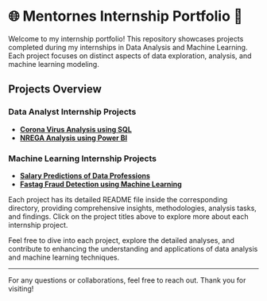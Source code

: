 # 🌐 Mentornes Internship Portfolio 🚀

Welcome to my internship portfolio! This repository showcases projects completed during my internships in Data Analysis and Machine Learning. Each project focuses on distinct aspects of data exploration, analysis, and machine learning modeling.

## Projects Overview
### Data Analyst Internship Projects
  - **[Corona Virus Analysis using SQL]([Mentorness-Data-Analyst-Project-1](https://github.com/Vicky210202/Mentorness-Data-Analyst-Project-1/tree/e89bb0ad239e97f2e9810f8f2c8d37f765c66a2c))** 
  - **[NREGA Analysis using Power BI](Mentorness-Data-Analyst-Project-2)** 

### Machine Learning Internship Projects  
  - **[Salary Predictions of Data Professions](Mentorness-ML-Project-1)** 
  - **[Fastag Fraud Detection using Machine Learning](Mentorness-ML-Project-2)** 

Each project has its detailed README file inside the corresponding directory, providing comprehensive insights, methodologies, analysis tasks, and findings. Click on the project titles above to explore more about each internship project.

Feel free to dive into each project, explore the detailed analyses, and contribute to enhancing the understanding and applications of data analysis and machine learning techniques.

---

For any questions or collaborations, feel free to reach out. Thank you for visiting!
